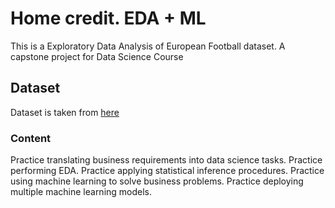 # Home credit. EDA + ML

This is a Exploratory Data Analysis of European Football dataset. A capstone project for Data Science Course<br />


## Dataset

Dataset is taken from [here](https://storage.googleapis.com/341-home-credit-default/home-credit-default-risk.zip)



### Content

Practice translating business requirements into data science tasks.
Practice performing EDA.
Practice applying statistical inference procedures.
Practice using machine learning to solve business problems.
Practice deploying multiple machine learning models.
